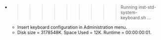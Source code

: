 * >>>>>>>>> Running inst-std-system-keyboard.sh ...
  * Insert keyboard configuration in Administration menu.
  * Disk size = 3178548K. Space Used = 12K. Runtime = 00:00:00:01.
